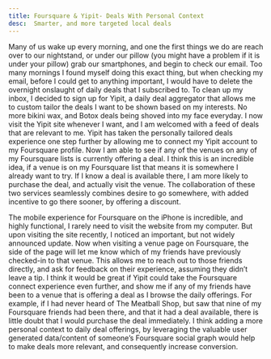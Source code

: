 ```yaml
---
title: Foursquare & Yipit- Deals With Personal Context
desc:  Smarter, and more targeted local deals
---
```


Many of us wake up every morning, and one the first things we do are reach over to our nightstand, or under our pillow (you might have a problem if it is under your pillow) grab our smartphones, and begin to check our email.  Too many mornings I found myself doing this exact thing, but when checking my email, before I could get to anything important, I would have to delete the overnight onslaught of daily deals that I subscribed to.  To clean up my inbox, I decided to sign up for Yipit, a daily deal aggregator that allows me to custom tailor the deals I want to be shown based on my interests.  No more bikini wax, and Botox deals being shoved into my face everyday.  I now visit the Yipit site whenever I want, and I am welcomed with a feed of deals that are relevant to me.  Yipit has taken the personally tailored deals experience one step further by allowing me to connect my Yipit account to my Foursquare profile.  Now I am able to see if any of the venues on any of my Foursquare lists is currently offering a deal.  I think this is an incredible idea, if a venue is on my Foursquare list that means it is somewhere I already want to try.  If I know a deal is available there, I am more likely to purchase the deal, and actually visit the venue. The collaboration of these two services seamlessly combines desire to go somewhere, with added incentive to go there sooner, by offering a discount.

The mobile experience for Foursquare on the iPhone is incredible, and highly functional, I rarely need to visit the website from my computer.  But upon visiting the site recently, I noticed an important, but not widely announced update.  Now when visiting a venue page on Foursquare, the side of the page will let me know which of my friends have previously checked-in to that venue.  This allows me to reach out to those friends directly, and ask for feedback on their experience, assuming they didn’t leave a tip.  I think it would be great if Yipit could take the Foursquare connect experience even further, and show me if any of my friends have been to a venue that is offering a deal as I browse the daily offerings.  For example, if I had never heard of The Meatball Shop, but saw that nine of my Foursquare friends had been there, and that it had a deal available, there is little doubt that I would purchase the deal immediately.  I think adding a more personal context to daily deal offerings, by leveraging the valuable user generated data/content of someone’s Foursquare social graph would help to make deals more relevant, and consequently increase conversion.

